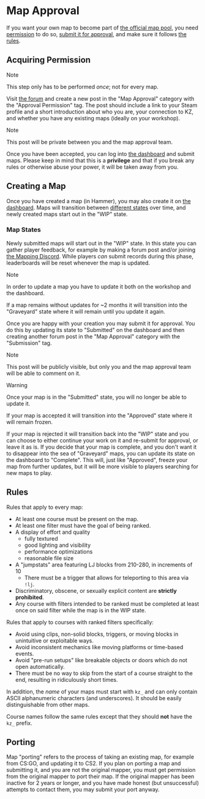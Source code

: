 # Map Approval

If you want your own map to become part of
[the official map pool](https://cs2kz.org/maps), you need
[permission](#acquiring-permission) to do so,
[submit it for approval](#creating-a-map), and make sure it follows
[the rules](#rules).

## Acquiring Permission

>[!NOTE]
> This step only has to be performed *once*; not for every map.

Visit [the forum](https://forum.cs2kz.org) and create a new post in the "Map
Approval" category with the "Approval Permission" tag. The post should include
a link to your Steam profile and a short introduction about who you are, your
connection to KZ, and whether you have any existing maps (ideally on your
workshop).

>[!NOTE]
> This post will be private between you and the map approval team.

Once you have been accepted, you can log into
[the dashboard](https://dashboard.cs2kz.org) and submit maps. Please keep in
mind that this is a **privilege** and that if you break any rules or otherwise
abuse your power, it will be taken away from you.

## Creating a Map

Once you have created a map (in Hammer), you may also create it on
[the dashboard](https://dashboard.cs2kz.org). Maps will transition between
[different states](#map-states) over time, and newly created maps start out in
the "WIP" state.

### Map States

Newly submitted maps will start out in the "WIP" state. In this state you can
gather player feedback, for example by making a forum post and/or joining
[the Mapping Discord](https://discord.gg/R593VhE). While players _can_ submit
records during this phase, leaderboards will be reset whenever the map is
updated.

>[!NOTE]
> In order to update a map you have to update it both on the workshop and the
> dashboard.

If a map remains without updates for ~2 months it will transition into the
"Graveyard" state where it will remain until you update it again.

Once you are happy with your creation you may submit it for approval. You do
this by updating its state to "Submitted" on the dashboard and then creating
another forum post in the "Map Approval" category with the "Submission" tag.

>[!NOTE]
> This post will be publicly visible, but only you and the map approval team
> will be able to comment on it.

>[!WARNING]
> Once your map is in the "Submitted" state, you will no longer be able to
> update it.

If your map is accepted it will transition into the "Approved" state where it
will remain frozen.

If your map is rejected it will transition back into the "WIP" state and you
can choose to either continue your work on it and re-submit for approval, or
leave it as is. If you decide that your map is complete, and you don't want it
to disappear into the sea of "Graveyard" maps, you can update its state on the
dashboard to "Complete". This will, just like "Approved", freeze your map from
further updates, but it will be more visible to players searching for new maps
to play.

## Rules

Rules that apply to every map:

- At least one course must be present on the map.
- At least one filter must have the goal of being ranked.
- A display of effort and quality
   - fully textured
   - good lighting and visibility
   - performance optimizations
   - reasonable file size
- A "jumpstats" area featuring LJ blocks from 210-280, in increments of 10
   - There must be a trigger that allows for teleporting to this area via
     `!lj`.
- Discriminatory, obscene, or sexually explicit content are **strictly
  prohibited**.
- Any course with filters intended to be ranked must be completed at least once
  on said filter while the map is in the WIP state.

Rules that apply to courses with ranked filters specifically:

- Avoid using clips, non-solid blocks, triggers, or moving blocks in
  unintuitive or exploitable ways.
- Avoid inconsistent mechanics like moving platforms or time-based events.
- Avoid "pre-run setups" like breakable objects or doors which do not open
  automatically.
- There must be no way to skip from the start of a course straight to the end,
  resulting in ridiculously short times.

In addition, the *name* of your maps must start with `kz_` and can only contain
ASCII alphanumeric characters (and underscores). It should be easily
distinguishable from other maps.

Course names follow the same rules except that they should **not** have the
`kz_` prefix.

## Porting

Map "porting" refers to the process of taking an existing map, for example from
CS:GO, and updating it to CS2. If you plan on porting a map and submitting it,
and you are not the original mapper, you must get permission from the original
mapper to port their map. If the original mapper has been inactive for 2 years
or longer, and you have made honest (but unsuccessful) attempts to contact
them, you may submit your port anyway.
